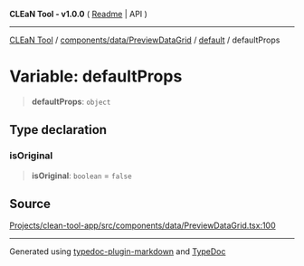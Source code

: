 **CLEaN Tool - v1.0.0** ( [Readme](../../../../../../README.md) \| API )

***

[CLEaN Tool](../../../../../../modules.md) / [components/data/PreviewDataGrid](../../../README.md) / [default](../README.md) / defaultProps

# Variable: defaultProps

> **defaultProps**: `object`

## Type declaration

### isOriginal

> **isOriginal**: `boolean` = `false`

## Source

[Projects/clean-tool-app/src/components/data/PreviewDataGrid.tsx:100](https://github.com/yuckyh/clean-tool-app/)

***

Generated using [typedoc-plugin-markdown](https://www.npmjs.com/package/typedoc-plugin-markdown) and [TypeDoc](https://typedoc.org/)
